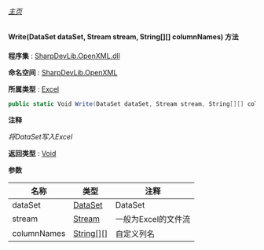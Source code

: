 ###### [主页](./Index.md "主页")

#### Write(DataSet dataSet, Stream stream, String[][] columnNames) 方法

**程序集** : [SharpDevLib.OpenXML.dll](./SharpDevLib.OpenXML.assembly.md "SharpDevLib.OpenXML.dll")

**命名空间** : [SharpDevLib.OpenXML](./SharpDevLib.OpenXML.namespace.md "SharpDevLib.OpenXML")

**所属类型** : [Excel](./SharpDevLib.OpenXML.Excel.md "Excel")

``` csharp
public static Void Write(DataSet dataSet, Stream stream, String[][] columnNames)
```

**注释**

*将DataSet写入Excel*



**返回类型** : [Void](https://learn.microsoft.com/en-us/dotnet/api/system.void "Void")


**参数**

|名称|类型|注释|
|---|---|---|
|dataSet|[DataSet](https://learn.microsoft.com/en-us/dotnet/api/system.data.dataset "DataSet")|DataSet|
|stream|[Stream](https://learn.microsoft.com/en-us/dotnet/api/system.io.stream "Stream")|一般为Excel的文件流|
|columnNames|[String\[\]\[\]](https://learn.microsoft.com/en-us/dotnet/api/system.string[][] "String\[\]\[\]")|自定义列名|



